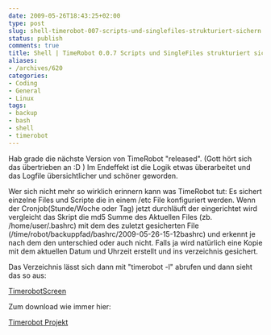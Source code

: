 ```yaml
---
date: 2009-05-26T18:43:25+02:00
type: post
slug: shell-timerobot-007-scripts-und-singlefiles-strukturiert-sichern
status: publish
comments: true
title: Shell | TimeRobot 0.0.7 Scripts und SingleFiles strukturiert sichern
aliases:
- /archives/620
categories:
- Coding
- General
- Linux
tags:
- backup
- bash
- shell
- timerobot
---
```


Hab grade die nächste Version von TimeRobot "released". (Gott hört sich das übertrieben an :D ) Im Endeffekt ist die Logik etwas überarbeitet und das Logfile übersichtlicher und schöner geworden.

Wer sich nicht mehr so wirklich erinnern kann was TimeRobot tut: Es sichert einzelne Files und Scripte die in einem /etc File konfiguriert werden. Wenn der Cronjob(Stunde/Woche oder Tag) jetzt durchläuft der eingerichtet wird vergleicht das Skript die md5 Summe des Aktuellen Files (zb. /home/user/.bashrc) mit dem des zuletzt gesicherten File (/time/robot/backuppfad/bashrc/2009-05-26-15-12bashrc) und erkennt je nach dem den unterschied oder auch nicht. Falls ja wird natürlich eine Kopie mit dem aktuellen Datum und Uhrzeit erstellt und ins verzeichnis gesichert.

Das Verzeichnis lässt sich dann mit "timerobot -l" abrufen und dann sieht das so aus:

[TimerobotScreen](http://zwetschge.org/pic/timerobotpic.png)

Zum download wie immer hier:

[Timerobot Projekt](http://zwetschge.org/timerobot/)
